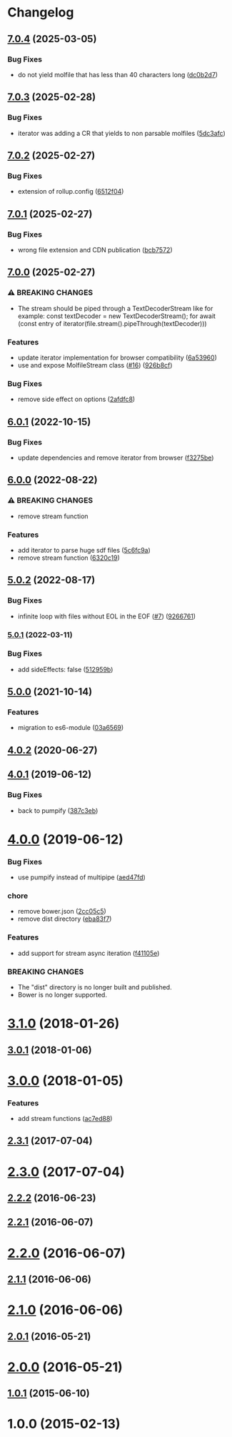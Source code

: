 # Changelog

## [7.0.4](https://github.com/cheminfo/sdf-parser/compare/v7.0.3...v7.0.4) (2025-03-05)


### Bug Fixes

* do not yield molfile that has less than 40 characters long ([dc0b2d7](https://github.com/cheminfo/sdf-parser/commit/dc0b2d718dc6adadeaf5e81ce8365c3dc2a397f7))

## [7.0.3](https://github.com/cheminfo/sdf-parser/compare/v7.0.2...v7.0.3) (2025-02-28)


### Bug Fixes

* iterator was adding a CR that yields to non parsable molfiles ([5dc3afc](https://github.com/cheminfo/sdf-parser/commit/5dc3afcde4f17034b46aa020b48492200dac0eaa))

## [7.0.2](https://github.com/cheminfo/sdf-parser/compare/v7.0.1...v7.0.2) (2025-02-27)


### Bug Fixes

* extension of rollup.config ([6512f04](https://github.com/cheminfo/sdf-parser/commit/6512f0491b0582cd09be3917523c45d44615d021))

## [7.0.1](https://github.com/cheminfo/sdf-parser/compare/v7.0.0...v7.0.1) (2025-02-27)


### Bug Fixes

* wrong file extension and CDN publication ([bcb7572](https://github.com/cheminfo/sdf-parser/commit/bcb7572bdd2ad028566ca07ba1c699ebfc19cdf5))

## [7.0.0](https://github.com/cheminfo/sdf-parser/compare/v6.0.1...v7.0.0) (2025-02-27)


### ⚠ BREAKING CHANGES

* The stream should be piped through a TextDecoderStream like for example: const textDecoder = new TextDecoderStream(); for await (const entry of   iterator(file.stream().pipeThrough(textDecoder)))

### Features

* update iterator implementation for browser compatibility ([6a53960](https://github.com/cheminfo/sdf-parser/commit/6a539603d0a3e15e3f902412fea2aabf49d7ffce))
* use and expose MolfileStream class ([#16](https://github.com/cheminfo/sdf-parser/issues/16)) ([926b8cf](https://github.com/cheminfo/sdf-parser/commit/926b8cff47fce60576724662c79ae996cc1529d9))


### Bug Fixes

* remove side effect on options ([2afdfc8](https://github.com/cheminfo/sdf-parser/commit/2afdfc8e4818d2b587ce2e53c67add726953684a))

## [6.0.1](https://github.com/cheminfo/sdf-parser/compare/v6.0.0...v6.0.1) (2022-10-15)


### Bug Fixes

* update dependencies and remove iterator from browser ([f3275be](https://github.com/cheminfo/sdf-parser/commit/f3275bea7f78a744ca8b0b1918c1ef59720342a8))

## [6.0.0](https://github.com/cheminfo/sdf-parser/compare/v5.0.2...v6.0.0) (2022-08-22)


### ⚠ BREAKING CHANGES

* remove stream function

### Features

* add iterator to parse huge sdf files ([5c6fc9a](https://github.com/cheminfo/sdf-parser/commit/5c6fc9ae497fde15c7b97aa8c74e9aed5ea768da))
* remove stream function ([6320c19](https://github.com/cheminfo/sdf-parser/commit/6320c1959092120b19373c36d19c293e53e338bc))

## [5.0.2](https://github.com/cheminfo/sdf-parser/compare/v5.0.1...v5.0.2) (2022-08-17)


### Bug Fixes

* infinite loop with files without EOL in the EOF ([#7](https://github.com/cheminfo/sdf-parser/issues/7)) ([9266761](https://github.com/cheminfo/sdf-parser/commit/9266761dc6f2536ec5deec0bec0d10e277cb2bb0))

### [5.0.1](https://www.github.com/cheminfo/sdf-parser/compare/v5.0.0...v5.0.1) (2022-03-11)


### Bug Fixes

* add sideEffects: false ([512959b](https://www.github.com/cheminfo/sdf-parser/commit/512959b4a567f690070bfd42259ab9812ec8d8b8))

## [5.0.0](https://github.com/cheminfo/sdf-parser/compare/v4.0.2...v5.0.0) (2021-10-14)


### Features

* migration to es6-module ([03a6569](https://github.com/cheminfo/sdf-parser/commit/03a6569c95225891eaf0acf91ad6649de8382e17))

## [4.0.2](https://github.com/cheminfo/sdf-parser/compare/v4.0.1...v4.0.2) (2020-06-27)

## [4.0.1](https://github.com/cheminfo/sdf-parser/compare/v4.0.0...v4.0.1) (2019-06-12)

### Bug Fixes

- back to pumpify ([387c3eb](https://github.com/cheminfo/sdf-parser/commit/387c3eb))

# [4.0.0](https://github.com/cheminfo/sdf-parser/compare/v3.1.0...v4.0.0) (2019-06-12)

### Bug Fixes

- use pumpify instead of multipipe ([aed47fd](https://github.com/cheminfo/sdf-parser/commit/aed47fd))

### chore

- remove bower.json ([2cc05c5](https://github.com/cheminfo/sdf-parser/commit/2cc05c5))
- remove dist directory ([eba83f7](https://github.com/cheminfo/sdf-parser/commit/eba83f7))

### Features

- add support for stream async iteration ([f41105e](https://github.com/cheminfo/sdf-parser/commit/f41105e))

### BREAKING CHANGES

- The "dist" directory is no longer built and published.
- Bower is no longer supported.

# [3.1.0](https://github.com/cheminfo/sdf-parser/compare/v3.0.1...v3.1.0) (2018-01-26)

## [3.0.1](https://github.com/cheminfo/sdf-parser/compare/v3.0.0...v3.0.1) (2018-01-06)

# [3.0.0](https://github.com/cheminfo/sdf-parser/compare/v2.3.1...v3.0.0) (2018-01-05)

### Features

- add stream functions ([ac7ed88](https://github.com/cheminfo/sdf-parser/commit/ac7ed88))

## [2.3.1](https://github.com/cheminfo/sdf-parser/compare/v2.3.0...v2.3.1) (2017-07-04)

# [2.3.0](https://github.com/cheminfo/sdf-parser/compare/v2.2.2...v2.3.0) (2017-07-04)

## [2.2.2](https://github.com/cheminfo/sdf-parser/compare/v2.2.1...v2.2.2) (2016-06-23)

## [2.2.1](https://github.com/cheminfo/sdf-parser/compare/v2.2.0...v2.2.1) (2016-06-07)

# [2.2.0](https://github.com/cheminfo/sdf-parser/compare/v2.1.1...v2.2.0) (2016-06-07)

## [2.1.1](https://github.com/cheminfo/sdf-parser/compare/v2.1.0...v2.1.1) (2016-06-06)

# [2.1.0](https://github.com/cheminfo/sdf-parser/compare/v2.0.1...v2.1.0) (2016-06-06)

## [2.0.1](https://github.com/cheminfo/sdf-parser/compare/v2.0.0...v2.0.1) (2016-05-21)

# [2.0.0](https://github.com/cheminfo/sdf-parser/compare/v1.0.1...v2.0.0) (2016-05-21)

## [1.0.1](https://github.com/cheminfo/sdf-parser/compare/v1.0.0...v1.0.1) (2015-06-10)

# 1.0.0 (2015-02-13)
